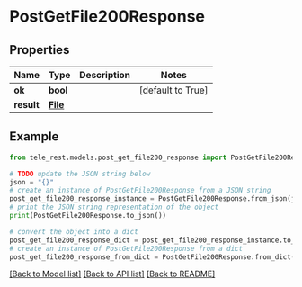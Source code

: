 # PostGetFile200Response


## Properties

Name | Type | Description | Notes
------------ | ------------- | ------------- | -------------
**ok** | **bool** |  | [default to True]
**result** | [**File**](File.md) |  | 

## Example

```python
from tele_rest.models.post_get_file200_response import PostGetFile200Response

# TODO update the JSON string below
json = "{}"
# create an instance of PostGetFile200Response from a JSON string
post_get_file200_response_instance = PostGetFile200Response.from_json(json)
# print the JSON string representation of the object
print(PostGetFile200Response.to_json())

# convert the object into a dict
post_get_file200_response_dict = post_get_file200_response_instance.to_dict()
# create an instance of PostGetFile200Response from a dict
post_get_file200_response_from_dict = PostGetFile200Response.from_dict(post_get_file200_response_dict)
```
[[Back to Model list]](../README.md#documentation-for-models) [[Back to API list]](../README.md#documentation-for-api-endpoints) [[Back to README]](../README.md)



